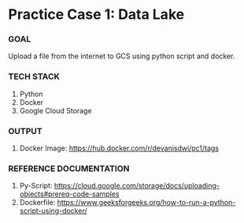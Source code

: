 # Practice Case 1: Data Lake

### GOAL
Upload a file from the internet to GCS using python script and docker.

### TECH STACK
1. Python
2. Docker
3. Google Cloud Storage

### OUTPUT
1. Docker Image: https://hub.docker.com/r/devanisdwi/pc1/tags

### REFERENCE DOCUMENTATION
1. Py-Script: https://cloud.google.com/storage/docs/uploading-objects#prereq-code-samples
2. Dockerfile: https://www.geeksforgeeks.org/how-to-run-a-python-script-using-docker/
